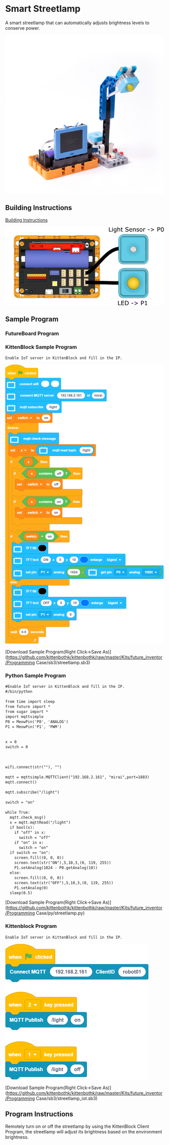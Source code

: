 # Smart Streetlamp

A smart streetlamp that can automatically adjusts brightness levels to conserve power.

![](../images/streetlamp.jpg)

## Building Instructions

[Building Instructions](./pdf/streetlamp.pdf)

![](../images/streetlamp_wire.png)

## Sample Program

### FutureBoard Program

### KittenBlock Sample Program

    Enable IoT server in KittenBlock and fill in the IP.

![](../images/streetlamp_code.png)

[Download Sample Program(Right Click->Save As)](https://github.com/kittenbothk/kittenbothk/raw/master/Kits/future_inventor/Programming Case/sb3/streetlamp.sb3)

### Python Sample Program
    
    #Enable IoT server in KittenBlock and fill in the IP.
    #/bin/python
    
    from time import sleep
    from future import *
    from sugar import *
    import mqttsimple
    P0 = MeowPin('P0', 'ANALOG')
    P1 = MeowPin('P1', 'PWM')
    
    
    x = 0
    switch = 0
    
    
    
    wifi.connect(str(""), "")
    
    mqtt = mqttsimple.MQTTClient("192.168.2.161", "mirai",port=1883)
    mqtt.connect()
    
    mqtt.subscribe("/light")
    
    switch = "on"
    
    while True:
      mqtt.check_msg()
      x = mqtt.mqttRead("/light")
      if bool(x):
        if "off" in x:
          switch = "off"
        if "on" in x:
          switch = "on"
      if switch == "on":
        screen.fill((0, 0, 0))
        screen.text(str("ON"),5,10,3,(0, 119, 255))
        P1.setAnalog(1024 - P0.getAnalog(10))
      else:
        screen.fill((0, 0, 0))
        screen.text(str("OFF"),5,10,3,(0, 119, 255))
        P1.setAnalog(0)
      sleep(0.5)


[Download Sample Program(Right Click->Save As)](https://github.com/kittenbothk/kittenbothk/raw/master/Kits/future_inventor/Programming Case/py/streetlamp.py)


### Kittenblock Program

    Enable IoT server in KittenBlock and fill in the IP.

![](../images/streetlamp_iot_code.png)

[Download Sample Program(Right Click->Save As)](https://github.com/kittenbothk/kittenbothk/raw/master/Kits/future_inventor/Programming Case/sb3/streetlamp_iot.sb3)
## Program Instructions

Remotely turn on or off the streetlamp by using the KittenBlock Client Program, the streetlamp will adjust its brightness based on the environment brightness.
